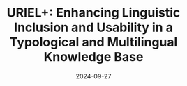 ---
title: "URIEL+: Enhancing Linguistic Inclusion and Usability in a Typological and Multilingual Knowledge Base"
collection: publications
category: conferences
date: 2024-09-27
authors: Aditya Khan, Mason Shipton, David Anugraha, Kaiyao Duan, Phuong H. Hoang, Eric Khiu, A. Seza Dogruöz, and En-Shiun Annie Lee
venue: COLING 2025
paperurl: 'https://aclanthology.org/2025.coling-main.463.pdf'
codeurl: 'https://github.com/Masonshipton25/URIELPlus'
citation: # 'Your Name, You. (2024). &quot;Paper Title Number 3.&quot; <i>GitHub Journal of Bugs</i>. 1(3).'
---